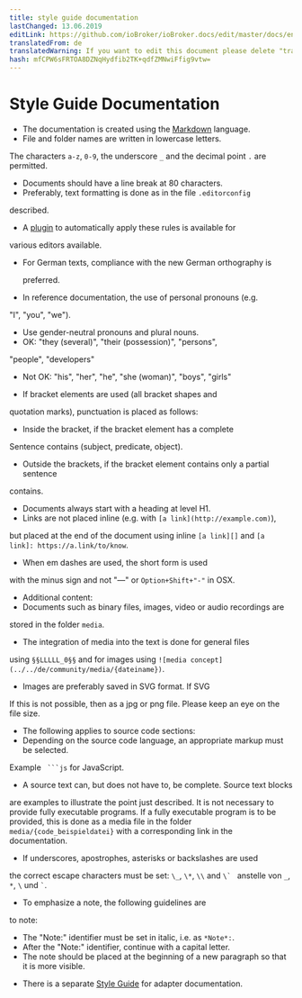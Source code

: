 ```yaml
---
title: style guide documentation
lastChanged: 13.06.2019
editLink: https://github.com/ioBroker/ioBroker.docs/edit/master/docs/en/community/styleguidedoc.md
translatedFrom: de
translatedWarning: If you want to edit this document please delete "translatedFrom" field, elsewise this document will be translated automatically again
hash: mfCPW6sFRTOA8DZNqHydfib2TK+qdfZMNwiFfig9vtw=
---
```

# Style Guide Documentation
* The documentation is created using the [Markdown][] language.
* File and folder names are written in lowercase letters.

The characters `a-z`, `0-9`, the underscore `_` and the decimal point `.` are permitted.

* Documents should have a line break at 80 characters.
* Preferably, text formatting is done as in the file `.editorconfig`

described.

* A [plugin][] to automatically apply these rules is available for

various editors available.

* For German texts, compliance with the new German orthography is

  preferred.

* In reference documentation, the use of personal pronouns (e.g.

"I", "you", "we").

* Use gender-neutral pronouns and plural nouns.
* OK: "they (several)", "their (possession)", "persons",

"people", "developers"

* Not OK: "his", "her", "he", "she (woman)", "boys", "girls"

* If bracket elements are used (all bracket shapes and

quotation marks), punctuation is placed as follows:

* Inside the bracket, if the bracket element has a complete

Sentence contains (subject, predicate, object).

* Outside the brackets, if the bracket element contains only a partial sentence

contains.

* Documents always start with a heading at level H1.
* Links are not placed inline (e.g. with `[a link](http://example.com)`),

but placed at the end of the document using inline `[a link][]` and `[a link]: https://a.link/to/know`.

* When em dashes are used, the short form is used

with the minus sign and not "—" or `Option+Shift+"-"` in OSX.

* Additional content:
* Documents such as binary files, images, video or audio recordings are

stored in the folder `media`.

* The integration of media into the text is done for general files

using `§§LLLLL_0§§` and for images using `![media concept](../../de/community/media/{dateiname})`.

* Images are preferably saved in SVG format. If SVG

If this is not possible, then as a jpg or png file. Please keep an eye on the file size.

* The following applies to source code sections:
* Depending on the source code language, an appropriate markup must be selected.

Example ` ```js` for JavaScript.

* A source text can, but does not have to, be complete. Source text blocks

are examples to illustrate the point just described. It is not necessary to provide fully executable programs. If a fully executable program is to be provided, this is done as a media file in the folder `media/{code_beispieldatei}` with a corresponding link in the documentation.

* If underscores, apostrophes, asterisks or backslashes are used

the correct escape characters must be set: `\_`, `\*`, `\\` and ``\` `` anstelle von `_`, `*`, `\` und `` ` ``.

* To emphasize a note, the following guidelines are

to note:

- The "Note:" identifier must be set in italic, i.e. as `*Note*:`.
- After the "Note:" identifier, continue with a capital letter.
- The note should be placed at the beginning of a new paragraph so that it is more visible.

* There is a separate [Style Guide][] for adapter documentation.

[Plugin]: http://editorconfig.org/#download

[Style Guide]: https://www.iobroker.net/#de/documentation/dev/adapterdocstyleguide.md

[Markdown]: https://www.iobroker.net/#de/documentation/community/docmarkdown.md
